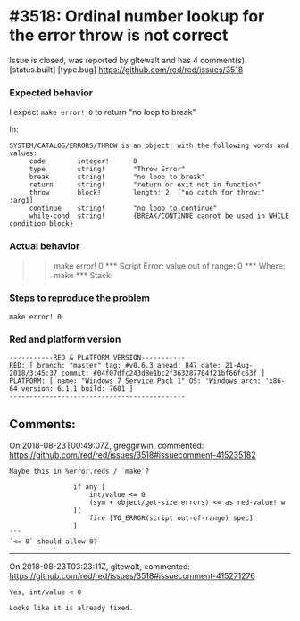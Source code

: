 
#3518: Ordinal number lookup for the error throw is not correct
================================================================================
Issue is closed, was reported by gltewalt and has 4 comment(s).
[status.built] [type.bug]
<https://github.com/red/red/issues/3518>

### Expected behavior
I expect `make error! 0` to return "no loop to break" 

In:
```
SYSTEM/CATALOG/ERRORS/THROW is an object! with the following words and values:
     code        integer!      0
     type        string!       "Throw Error"
     break       string!       "no loop to break"
     return      string!       "return or exit not in function"
     throw       block!        length: 2  ["no catch for throw:" :arg1]
     continue    string!       "no loop to continue"
     while-cond  string!       {BREAK/CONTINUE cannot be used in WHILE condition block}
```
### Actual behavior
>> make error! 0
*** Script Error: value out of range: 0
*** Where: make
*** Stack: 
### Steps to reproduce the problem
`make error! 0`
### Red and platform version
```
-----------RED & PLATFORM VERSION----------- 
RED: [ branch: "master" tag: #v0.6.3 ahead: 847 date: 21-Aug-2018/3:45:37 commit: #04f07dfc243d8e1bc2f363287704f21bf66fc63f ]
PLATFORM: [ name: "Windows 7 Service Pack 1" OS: 'Windows arch: 'x86-64 version: 6.1.1 build: 7601 ]
--------------------------------------------
```


Comments:
--------------------------------------------------------------------------------

On 2018-08-23T00:49:07Z, greggirwin, commented:
<https://github.com/red/red/issues/3518#issuecomment-415235182>

    Maybe this in %error.reds / `make`?
    ```
    				if any [
    					int/value <= 0
    					(sym + object/get-size errors) <= as red-value! w
    				][
    					fire [TO_ERROR(script out-of-range) spec]
    				]
    ```
    `<= 0` should allow 0?

--------------------------------------------------------------------------------

On 2018-08-23T03:23:11Z, gltewalt, commented:
<https://github.com/red/red/issues/3518#issuecomment-415271276>

    Yes, int/value < 0
    
    Looks like it is already fixed.


